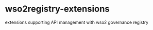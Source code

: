 wso2registry-extensions
=======================

extensions supporting API management with wso2 governance registry